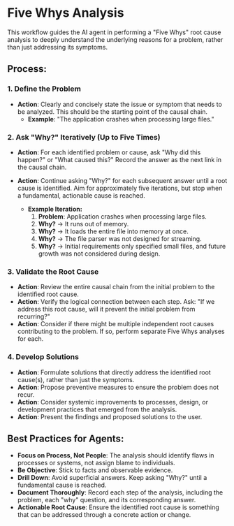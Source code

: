 # Five Whys Analysis

This workflow guides the AI agent in performing a "Five Whys" root cause analysis to deeply understand the underlying reasons for a problem, rather than just addressing its symptoms.

## Process:

### 1. Define the Problem
*   **Action**: Clearly and concisely state the issue or symptom that needs to be analyzed. This should be the starting point of the causal chain.
    *   **Example**: "The application crashes when processing large files."

### 2. Ask "Why?" Iteratively (Up to Five Times)
*   **Action**: For each identified problem or cause, ask "Why did this happen?" or "What caused this?" Record the answer as the next link in the causal chain.
*   **Action**: Continue asking "Why?" for each subsequent answer until a root cause is identified. Aim for approximately five iterations, but stop when a fundamental, actionable cause is reached.

    *   **Example Iteration:**
        1.  **Problem**: Application crashes when processing large files.
        2.  **Why?** → It runs out of memory.
        3.  **Why?** → It loads the entire file into memory at once.
        4.  **Why?** → The file parser was not designed for streaming.
        5.  **Why?** → Initial requirements only specified small files, and future growth was not considered during design.

### 3. Validate the Root Cause
*   **Action**: Review the entire causal chain from the initial problem to the identified root cause.
*   **Action**: Verify the logical connection between each step. Ask: "If we address this root cause, will it prevent the initial problem from recurring?"
*   **Action**: Consider if there might be multiple independent root causes contributing to the problem. If so, perform separate Five Whys analyses for each.

### 4. Develop Solutions
*   **Action**: Formulate solutions that directly address the identified root cause(s), rather than just the symptoms.
*   **Action**: Propose preventive measures to ensure the problem does not recur.
*   **Action**: Consider systemic improvements to processes, design, or development practices that emerged from the analysis.
*   **Action**: Present the findings and proposed solutions to the user.

## Best Practices for Agents:
*   **Focus on Process, Not People**: The analysis should identify flaws in processes or systems, not assign blame to individuals.
*   **Be Objective**: Stick to facts and observable evidence.
*   **Drill Down**: Avoid superficial answers. Keep asking "Why?" until a fundamental cause is reached.
*   **Document Thoroughly**: Record each step of the analysis, including the problem, each "why" question, and its corresponding answer.
*   **Actionable Root Cause**: Ensure the identified root cause is something that can be addressed through a concrete action or change.